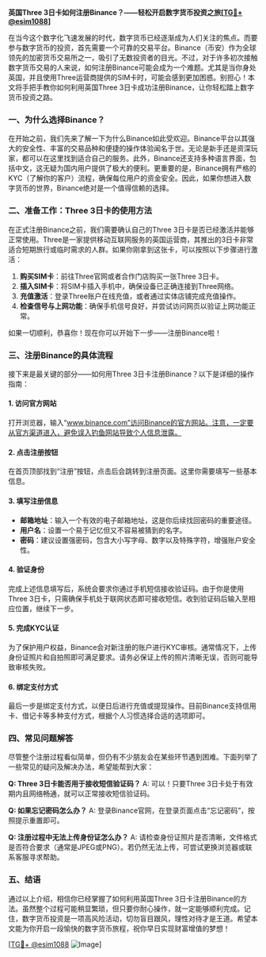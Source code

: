 **英国Three 3日卡如何注册Binance？——轻松开启数字货币投资之旅[[TG💪+ @esim1088](https://t.me/s/esim1088)]**

在当今这个数字化飞速发展的时代，数字货币已经逐渐成为人们关注的焦点。而要参与数字货币的投资，首先需要一个可靠的交易平台。Binance（币安）作为全球领先的加密货币交易所之一，吸引了无数投资者的目光。不过，对于许多初次接触数字货币交易的人来说，如何注册Binance可能会成为一个难题。尤其是当你身处英国，并且使用Three运营商提供的SIM卡时，可能会感到更加困惑。别担心！本文将手把手教你如何利用英国Three 3日卡成功注册Binance，让你轻松踏上数字货币投资之路。

### **一、为什么选择Binance？**

在开始之前，我们先来了解一下为什么Binance如此受欢迎。Binance平台以其强大的安全性、丰富的交易品种和便捷的操作体验闻名于世。无论是新手还是资深玩家，都可以在这里找到适合自己的服务。此外，Binance还支持多种语言界面，包括中文，这无疑为国内用户提供了极大的便利。更重要的是，Binance拥有严格的KYC（了解你的客户）流程，确保每位用户的资金安全。因此，如果你想进入数字货币的世界，Binance绝对是一个值得信赖的选择。

### **二、准备工作：Three 3日卡的使用方法**

在正式注册Binance之前，我们需要确认自己的Three 3日卡是否已经激活并能够正常使用。Three是一家提供移动互联网服务的英国运营商，其推出的3日卡非常适合短期旅行或临时需求的人群。如果你刚拿到这张卡，可以按照以下步骤进行激活：

1. **购买SIM卡**：前往Three官网或者合作门店购买一张Three 3日卡。
2. **插入SIM卡**：将SIM卡插入手机中，确保设备已正确连接到Three网络。
3. **充值激活**：登录Three账户在线充值，或者通过实体店铺完成充值操作。
4. **检查信号与上网功能**：确保手机信号良好，并尝试访问网页以验证上网功能正常。

如果一切顺利，恭喜你！现在你可以开始下一步——注册Binance啦！

### **三、注册Binance的具体流程**

接下来是最关键的部分——如何用Three 3日卡注册Binance？以下是详细的操作指南：

#### **1. 访问官方网站**
打开浏览器，输入“www.binance.com”访问Binance的官方网站。注意，一定要从官方渠道进入，避免误入钓鱼网站导致个人信息泄露。

#### **2. 点击注册按钮**
在首页顶部找到“注册”按钮，点击后会跳转到注册页面。这里你需要填写一些基本信息。

#### **3. 填写注册信息**
- **邮箱地址**：输入一个有效的电子邮箱地址，这是你后续找回密码的重要途径。
- **用户名**：设置一个易于记忆但又不容易被猜到的名字。
- **密码**：建议设置强密码，包含大小写字母、数字以及特殊字符，增强账户安全性。

#### **4. 验证身份**
完成上述信息填写后，系统会要求你通过手机短信接收验证码。由于你是使用Three 3日卡，只需确保手机处于联网状态即可接收短信。收到验证码后输入至相应位置，继续下一步。

#### **5. 完成KYC认证**
为了保护用户权益，Binance会对新注册的账户进行KYC审核。通常情况下，上传身份证照片和自拍照即可满足要求。请务必保证上传的照片清晰无误，否则可能导致审核失败。

#### **6. 绑定支付方式**
最后一步是绑定支付方式，以便日后进行充值或提现操作。目前Binance支持信用卡、借记卡等多种支付方式，根据个人习惯选择合适的选项即可。

### **四、常见问题解答**

尽管整个注册过程看似简单，但仍有不少朋友会在某些环节遇到困难。下面列举了一些常见的疑问及解决办法，希望能帮到大家：

**Q: Three 3日卡能否用于接收短信验证码？**
A: 可以！只要Three 3日卡处于有效期内且网络畅通，就可以正常接收短信验证码。

**Q: 如果忘记密码怎么办？**
A: 登录Binance官网，在登录页面点击“忘记密码”，按照提示重置即可。

**Q: 注册过程中无法上传身份证怎么办？**
A: 请检查身份证照片是否清晰，文件格式是否符合要求（通常是JPEG或PNG）。若仍然无法上传，可尝试更换浏览器或联系客服寻求帮助。

### **五、结语**

通过以上介绍，相信你已经掌握了如何利用英国Three 3日卡注册Binance的方法。虽然整个过程可能稍显繁琐，但只要你耐心操作，就一定能够顺利完成。记住，数字货币投资是一项高风险活动，切勿盲目跟风，理性对待才是王道。希望本文能为你开启一段愉快的数字货币旅程，祝你早日实现财富增值的梦想！

[[TG💪+ @esim1088](https://t.me/s/esim1088) ![Image](https://i.postimg.cc/4NQfJmqS/Snipaste-2025-05-13-00-14-12.png)]